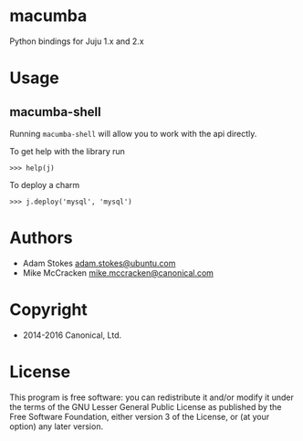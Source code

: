 # macumba

Python bindings for Juju 1.x and 2.x

# Usage

## macumba-shell

Running `macumba-shell` will allow you to work with the api directly.

To get help with the library run

```
>>> help(j)
```

To deploy a charm

```
>>> j.deploy('mysql', 'mysql')
```

# Authors

* Adam Stokes <adam.stokes@ubuntu.com>
* Mike McCracken <mike.mccracken@canonical.com>

# Copyright

* 2014-2016 Canonical, Ltd.

# License

This program is free software: you can redistribute it and/or modify
it under the terms of the GNU Lesser General Public License as
published by the Free Software Foundation, either version 3 of the
License, or (at your option) any later version.
